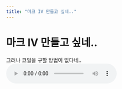 ```yaml
---
title: "마크 IV 만들고 싶네.."
---
```

# 마크 IV 만들고 싶네..

그러나 코일을 구할 방법이 없다네..
<audio src="/assets/images/d0b19ac004b8edaabee4ae207c4b0ab7.mp3" controls preload></audio>



